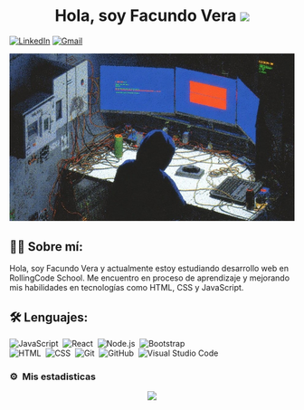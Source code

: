 <div >
  <h1  align="center">
    Hola,
    soy Facundo Vera
    <img src="https://media.giphy.com/media/hvRJCLFzcasrR4ia7z/giphy.gif" width=40 />
  </h1>
</div>

[![LinkedIn](https://img.shields.io/badge/-LinkedIn-blue?style=flat&logo=Linkedin&logoColor=white)](https://www.linkedin.com/in/facundo-vera-175101378)
[![Gmail](https://img.shields.io/badge/-Gmail-c14438?style=flat&logo=Gmail&logoColor=white)](mailto:facundovera.dev@gmail.com?subject=Hola%20Facundo%20desde%20GitHub&body=Hola%20Facundo%2C%20vi%20tu%20perfil%20en%20GitHub%20y%20me%20gustar%C3%ADa...)



<div align="center">
  <img src="https://github.com/Facundo-Vera/Facundo-Vera/blob/main/banner-github.jpg" width="100%" height="50%" />
</div>





## :man_technologist: Sobre mí:
Hola, soy Facundo Vera y actualmente estoy estudiando desarrollo web en RollingCode School. Me encuentro en proceso de aprendizaje y mejorando mis habilidades en tecnologías como HTML, CSS y JavaScript.
## :hammer_and_wrench: Lenguajes:

![JavaScript](https://img.shields.io/badge/-JavaScript-05122A?style=flat&logo=javascript)&nbsp;
![React](https://img.shields.io/badge/-React-05122A?style=flat&logo=react)&nbsp;
![Node.js](https://img.shields.io/badge/-Node.js-05122A?style=flat&logo=node.js)&nbsp;
![Bootstrap](https://img.shields.io/badge/-Bootstrap-05122A?style=flat&logo=bootstrap&logoColor=563D7C)\
![HTML](https://img.shields.io/badge/-HTML-05122A?style=flat&logo=HTML5)&nbsp;
![CSS](https://img.shields.io/badge/-CSS-05122A?style=flat&logo=CSS3&logoColor=1572B6)&nbsp;
![Git](https://img.shields.io/badge/-Git-05122A?style=flat&logo=git)&nbsp;
![GitHub](https://img.shields.io/badge/-GitHub-05122A?style=flat&logo=github)&nbsp;
![Visual Studio Code](https://img.shields.io/badge/-Visual%20Studio%20Code-05122A?style=flat&logo=visual-studio-code&logoColor=007ACC)&nbsp;

 

  
### ⚙️ &nbsp;Mis estadisticas


<div align="center">
  <img src="https://github-readme-stats.vercel.app/api?username=Facundo-Vera&theme=algolia&show_icons=true&count_private=true&bg_color=1e2b3c&border_color=B2E0FF&icon_color=95ccff&border_radius=20&include_all_commits=true&rank_icon=percentile" />
  <br>
</div>

<br/>
<br/>
<br/>


